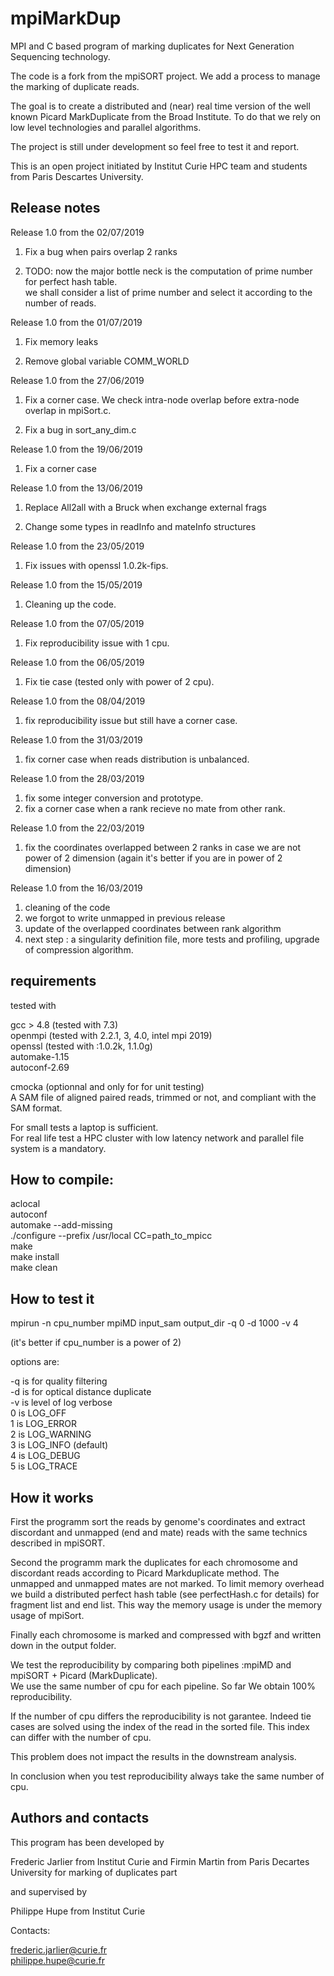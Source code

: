 # mpiMarkDup

MPI and C based program of marking duplicates for Next Generation Sequencing technology.<br /> 

The code is a fork from the mpiSORT project. We add a process to manage the marking of duplicate reads.

The goal is to create a distributed and (near) real time version of the well known Picard MarkDuplicate from the Broad Institute. To do that we rely on low level  technologies and parallel algorithms.<br />

The project is still under development so feel free to test it and report.

This is an open project initiated by Institut Curie HPC team and students from Paris Descartes University.

Release notes 
-------------

Release 1.0 from the 02/07/2019 <br />

1) Fix a bug when pairs overlap 2 ranks <br />

2) TODO: now the major bottle neck is the computation of prime number for perfect hash table. <br />
		 we shall consider a list of prime number and select it according to the number of reads. <br /> 

Release 1.0 from the 01/07/2019 <br />

1) Fix memory leaks <br />

2) Remove global variable COMM_WORLD <br />

Release 1.0 from the 27/06/2019 <br />

1) Fix a corner case. We check intra-node overlap before extra-node overlap in mpiSort.c. <br />

2) Fix a bug in sort_any_dim.c  <br />

Release 1.0 from the 19/06/2019 <br />

1) Fix a corner case <br />

Release 1.0 from the 13/06/2019 <br />

1) Replace All2all with a Bruck when exchange external frags <br />

2) Change some types in readInfo and mateInfo structures <br />

Release 1.0 from the 23/05/2019 <br />

1) Fix issues with openssl 1.0.2k-fips. <br />

Release 1.0 from the 15/05/2019 <br />

1) Cleaning up the code. <br />

Release 1.0 from the 07/05/2019 <br />

1) Fix reproducibility issue with 1 cpu. <br />

Release 1.0 from the 06/05/2019 <br />

1) Fix tie case (tested only with power of 2 cpu). <br />

Release 1.0 from the 08/04/2019 <br />

1) fix reproducibility issue but still have a corner case.  <br />

Release 1.0 from the 31/03/2019 <br />

1) fix corner case when reads distribution is unbalanced. <br />

Release 1.0 from the 28/03/2019 <br />

1) fix some integer conversion and prototype. <br />
2) fix a corner case when a rank recieve no mate from other rank. <br />

Release 1.0 from the 22/03/2019 <br />

1) fix the coordinates overlapped between 2 ranks in case we are not power of 2 dimension (again it's better if you are in power of 2 dimension) <br />

Release 1.0 from the 16/03/2019 <br />

1) cleaning of the code <br />
2) we forgot to write unmapped in previous release <br />
3) update of the overlapped coordinates between rank algorithm <br />
4) next step : a singularity definition file, more tests and profiling, upgrade of compression algorithm. <br />   


requirements
------------

tested with 

gcc > 4.8 (tested with 7.3) <br />
openmpi (tested with 2.2.1, 3, 4.0, intel mpi 2019) <br />
openssl (tested with :1.0.2k, 1.1.0g) <br />
automake-1.15 <br />
autoconf-2.69 <br />

cmocka (optionnal and only for for unit testing) <br />
A SAM file of aligned paired reads, trimmed or not, and compliant with the SAM format. <br /> 
 
For small tests a laptop is sufficient. <br />
For real life test a HPC cluster with low latency network and parallel file system is a mandatory. <br />

How to compile:
--------------
aclocal <br />
autoconf <br />
automake --add-missing <br />
./configure --prefix /usr/local CC=path_to_mpicc <br />
make <br />
make install <br />
make clean <br />

How to test it
-------------

mpirun -n cpu_number mpiMD input_sam output_dir -q 0 -d 1000 -v 4 <br />

(it's better if cpu_number is a power of 2) <br />

options are: <br />

-q is for quality filtering <br />
-d is for optical distance duplicate <br />
-v is level of log verbose <br />
    0 is LOG_OFF  <br />
    1 is LOG_ERROR  <br />
    2 is LOG_WARNING  <br />
    3 is LOG_INFO (default) <br />
    4 is LOG_DEBUG  <br />
    5 is LOG_TRACE  <br />

How it works
------------

First the programm sort the reads by genome's coordinates and extract discordant and unmapped (end and mate) reads with the same technics described in mpiSORT. <br />

Second the programm mark the duplicates for each chromosome and discordant reads according to Picard Markduplicate method. The unmapped and unmapped mates are not marked. To limit memory overhead we build a distributed perfect hash table (see perfectHash.c for details) for fragment list and end list. This way the memory usage is under the memory usage of mpiSort.  <br />

Finally each chromosome is marked and compressed with bgzf and written down in the output folder. <br />

We test the reproducibility by comparing both pipelines :mpiMD and mpiSORT + Picard (MarkDuplicate). <br />
We use the same number of cpu for each pipeline. So far We obtain 100% reproducibility. <br />

If the number of cpu differs the reproducibility is not garantee. Indeed tie cases are solved using the index of the read in the sorted file. This index can differ with the number of cpu. <br />

This problem does not impact the results in the downstream analysis. <br />

In conclusion when you test reproducibility always take the same number of cpu. <br />   

Authors and contacts
--------------------

This program has been developed by<br />

Frederic Jarlier from Institut Curie and Firmin Martin from Paris Decartes University for marking of duplicates part<br />

and supervised by <br />

Philippe Hupe from Institut Curie <br />

Contacts: <br />

frederic.jarlier@curie.fr <br />
philippe.hupe@curie.fr <br />

